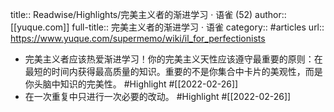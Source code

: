 title:: Readwise/Highlights/完美主义者的渐进学习 · 语雀 (52)
author:: [[yuque.com]]
full-title:: 完美主义者的渐进学习 · 语雀
category:: #articles
url:: https://www.yuque.com/supermemo/wiki/il_for_perfectionists

- 完美主义者应该热爱渐进学习！你的完美主义天性应该遵守最重要的原则：在最短的时间内获得最高质量的知识。重要的不是你集合中卡片的美观性，而是你头脑中知识的完美性。 #Highlight #[[2022-02-26]]
- 在一次重复中只进行一次必要的改动。 #Highlight #[[2022-02-26]]